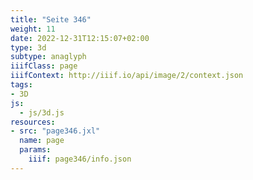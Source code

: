 ```yaml
---
title: "Seite 346"
weight: 11
date: 2022-12-31T12:15:07+02:00
type: 3d
subtype: anaglyph
iiifClass: page
iiifContext: http://iiif.io/api/image/2/context.json
tags:
- 3D
js:
  - js/3d.js
resources:
- src: "page346.jxl"
  name: page
  params:
    iiif: page346/info.json
---
```

